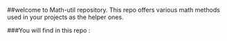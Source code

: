 ##welcome to Math-util repository. This repo 
offers various math methods used in your projects as the helper ones.

###You will find in this repo :
